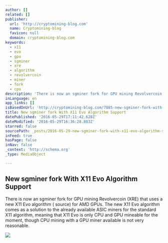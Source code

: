 ```yaml
---
author: []
related: []
publisher:
  url: 'http://cryptomining-blog.com'
  name: Cryptomining-blog
  favicon: null
  domain: cryptomining-blog.com
keywords:
  - x11
  - evo
  - gpu
  - sgminer
  - xre
  - algorithm
  - revolvercoin
  - miner
  - fork
  - cpu
description: 'There is now an sgminer fork for GPU mining Revolvercoin (XRE) that uses a new X11 Evo algorithm ( source) for AMD GPUs. The new X11 Evo algorithm comes as a solution to the already available ASIC miners for the standard X11 algorithm, meaning that X11 Evo is only CPU and GPU mineable for the moment, though CPU mining with a GPU miner available is not very reasonable.'
inLanguage: en
app_links: []
isBasedOnUrl: 'http://cryptomining-blog.com/7885-new-sgminer-fork-with-x11-evo-algorithm-support/'
title: New sgminer fork With X11 Evo Algorithm Support
datePublished: '2016-05-29T17:11:42.628Z'
dateModified: '2016-05-29T16:36:28.883Z'
starred: false
sourcePath: _posts/2016-05-29-new-sgminer-fork-with-x11-evo-algorithm-support.md
inFeed: true
hasPage: false
inNav: false
_context: 'http://schema.org'
_type: MediaObject

---
```

<article style=""><h1>New sgminer fork With X11 Evo Algorithm Support</h1><p>There is now an sgminer fork for GPU mining Revolvercoin (XRE) that uses a new X11 Evo algorithm ( source) for AMD GPUs. The new X11 Evo algorithm comes as a solution to the already available ASIC miners for the standard X11 algorithm, meaning that X11 Evo is only CPU and GPU mineable for the moment, though CPU mining with a GPU miner available is not very reasonable.</p><img src="http://cryptomining-blog.com/wp-content/uploads/2016/05/sgminer-5-1-1-x11evo-580x301.jpg" /></article>